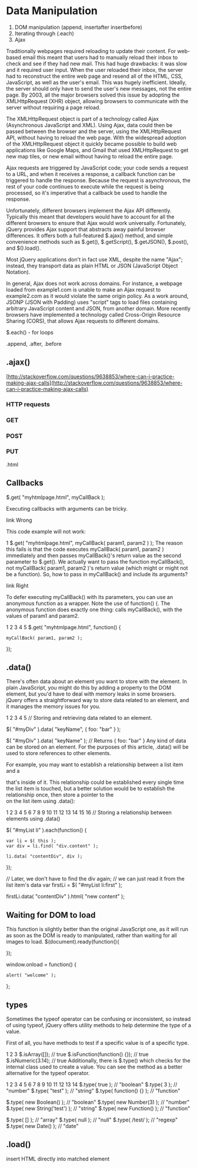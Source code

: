 # Data Manipulation

1. DOM manipulation (append, insertafter insertbefore)
2. Iterating through (.each)
3. Ajax



Traditionally webpages required reloading to update their content. For web-based email this meant that users had to manually reload their inbox to check and see if they had new mail. This had huge drawbacks: it was slow and it required user input. When the user reloaded their inbox, the server had to reconstruct the entire web page and resend all of the HTML, CSS, JavaScript, as well as the user's email. This was hugely inefficient. Ideally, the server should only have to send the user's new messages, not the entire page. By 2003, all the major browsers solved this issue by adopting the XMLHttpRequest (XHR) object, allowing browsers to communicate with the server without requiring a page reload.

The XMLHttpRequest object is part of a technology called Ajax (Asynchronous JavaScript and XML). Using Ajax, data could then be passed between the browser and the server, using the XMLHttpRequest API, without having to reload the web page. With the widespread adoption of the XMLHttpRequest object it quickly became possible to build web applications like Google Maps, and Gmail that used XMLHttpRequest to get new map tiles, or new email without having to reload the entire page.

Ajax requests are triggered by JavaScript code; your code sends a request to a URL, and when it receives a response, a callback function can be triggered to handle the response. Because the request is asynchronous, the rest of your code continues to execute while the request is being processed, so it's imperative that a callback be used to handle the response.

Unfortunately, different browsers implement the Ajax API differently. Typically this meant that developers would have to account for all the different browsers to ensure that Ajax would work universally. Fortunately, jQuery provides Ajax support that abstracts away painful browser differences. It offers both a full-featured $.ajax() method, and simple convenience methods such as $.get(), $.getScript(), $.getJSON(), $.post(), and $().load().

Most jQuery applications don't in fact use XML, despite the name "Ajax"; instead, they transport data as plain HTML or JSON (JavaScript Object Notation).

In general, Ajax does not work across domains. For instance, a webpage loaded from example1.com is unable to make an Ajax request to example2.com as it would violate the same origin policy. As a work around, JSONP (JSON with Padding) uses "script" tags to load files containing arbitrary JavaScript content and JSON, from another domain. More recently browsers have implemented a technology called Cross-Origin Resource Sharing (CORS), that allows Ajax requests to different domains.

$.each() - for loops


.append, .after, .before

## .ajax()
 
[http://stackoverflow.com/questions/9638853/where-can-i-practice-making-ajax-calls](http://stackoverflow.com/questions/9638853/where-can-i-practice-making-ajax-calls)

### HTTP requests

### GET

### POST

### PUT

.html


## Callbacks

$.get( "myhtmlpage.html", myCallBack );

Executing callbacks with arguments can be tricky.

link Wrong

This code example will not work:

1
$.get( "myhtmlpage.html", myCallBack( param1, param2 ) );
The reason this fails is that the code executes myCallBack( param1, param2 ) immediately and then passes myCallBack()'s return value as the second parameter to $.get(). We actually want to pass the function myCallBack(), not myCallBack( param1, param2 )'s return value (which might or might not be a function). So, how to pass in myCallBack() and include its arguments?

link Right

To defer executing myCallBack() with its parameters, you can use an anonymous function as a wrapper. Note the use of function() {. The anonymous function does exactly one thing: calls myCallBack(), with the values of param1 and param2.

1
2
3
4
5
$.get( "myhtmlpage.html", function() {
 
    myCallBack( param1, param2 );
 
});

## .data()
There's often data about an element you want to store with the element. In plain JavaScript, you might do this by adding a property to the DOM element, but you'd have to deal with memory leaks in some browsers. jQuery offers a straightforward way to store data related to an element, and it manages the memory issues for you.

1
2
3
4
5
// Storing and retrieving data related to an element.
 
$( "#myDiv" ).data( "keyName", { foo: "bar" } );
 
$( "#myDiv" ).data( "keyName" ); // Returns { foo: "bar" }
Any kind of data can be stored on an element. For the purposes of this article, .data() will be used to store references to other elements.

For example, you may want to establish a relationship between a list item and a <div> that's inside of it. This relationship could be established every single time the list item is touched, but a better solution would be to establish the relationship once, then store a pointer to the <div> on the list item using .data():

1
2
3
4
5
6
7
8
9
10
11
12
13
14
15
16
// Storing a relationship between elements using .data()
 
$( "#myList li" ).each(function() {
 
    var li = $( this );
    var div = li.find( "div.content" );
 
    li.data( "contentDiv", div );
 
});
 
// Later, we don't have to find the div again;
// we can just read it from the list item's data
var firstLi = $( "#myList li:first" );
 
firstLi.data( "contentDiv" ).html( "new content" );

## Waiting for DOM to load

This function is slightly better than the original JavaScript one, as it will run as soon as the DOM is ready to manipulated, rather than waiting for all images to load.
$(document).ready(function(){

});

window.onload = function() {
 
    alert( "welcome" );
 
};

## types

Sometimes the typeof operator can be confusing or inconsistent, so instead of using typeof, jQuery offers utility methods to help determine the type of a value.

First of all, you have methods to test if a specific value is of a specific type.

1
2
3
$.isArray([]); // true
$.isFunction(function() {}); // true
$.isNumeric(3.14); // true
Additionally, there is $.type() which checks for the internal class used to create a value. You can see the method as a better alternative for the typeof operator.

1
2
3
4
5
6
7
8
9
10
11
12
13
14
$.type( true ); // "boolean"
$.type( 3 ); // "number"
$.type( "test" ); // "string"
$.type( function() {} ); // "function"
 
$.type( new Boolean() ); // "boolean"
$.type( new Number(3) ); // "number"
$.type( new String('test') ); // "string"
$.type( new Function() ); // "function"
 
$.type( [] ); // "array"
$.type( null ); // "null"
$.type( /test/ ); // "regexp"
$.type( new Date() ); // "date"


## .load()

insert HTML directly into matched element
